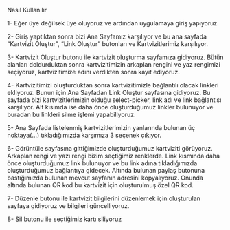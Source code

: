 Nasıl Kullanılır

1- Eğer üye değilsek üye oluyoruz ve ardından uygulamaya giriş yapıyoruz.

2- Giriş yaptıktan sonra bizi Ana Sayfamız karşılıyor ve bu ana sayfada “Kartvizit Oluştur”, “Link Oluştur” butonları ve Kartvizitlerimiz karşılıyor.

3- Kartvizit Oluştur butonu ile kartvizit oluşturma sayfamıza gidiyoruz. Bütün alanları doldurduktan sonra kartvizitimizin arkaplan rengini ve yaz rengimizi seçiyoruz, kartvizitimize adını verdikten sonra kayıt ediyoruz.

4- Kartvizitimizi oluşturduktan sonra kartvizitimizle bağlantılı olacak linkleri ekliyoruz. Bunun için Ana Sayfadan Link Oluştur sayfasına gidiyoruz. Bu sayfada bizi kartvizitlerimizin olduğu select-picker, link adı ve link bağlantısı karşılıyor. Alt kısımda ise daha önce oluşturduğumuz linkler bulunuyor ve buradan bu linkleri silme işlemi yapabiliyoruz.
 
5- Ana Sayfada listelenmiş kartvizitlerimizin yanlarında bulunan üç noktaya(...) tıkladığımızda karşımıza 3 seçenek çıkıyor. 

6- Görüntüle sayfasına gittiğimizde oluşturduğumuz kartviziti görüyoruz. Arkaplan rengi ve yazı rengi bizim seçtiğimiz renklerde. Link kısmında daha önce oluşturduğumuz link bulunuyor ve bu link adına tıkladığımızda oluşturduğumuz bağlantıya gidecek. Altında bulunan paylaş butonuna bastığımızda bulunan mevcut sayfanın adresini kopyalıyoruz. Onunda altında bulunan QR kod bu kartvizit için oluşturulmuş özel QR kod.
 
7- Düzenle butonu ile kartvizit bilgilerini düzenlemek için oluşturulan sayfaya gidiyoruz ve bilgileri güncelliyoruz.

8- Sil butonu ile seçtiğimiz kartı siliyoruz
